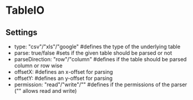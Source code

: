 # TableIO

## Settings
- type: "csv"/"xls"/"google" #defines the type of the underlying table
- parse: true/false #sets if the given table should be parsed or not
- parseDirection: "row"/"column" #defines if the table should be parsed column or row wise
- offsetX: <Int> #defines an x-offset for parsing
- offsetY: <Int> #defines an y-offset for parsing
- permission: "read"/"write"/"" #defines if the permissions of the parser ("" allows read and write)